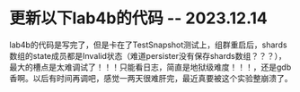 # 更新以下lab4b的代码 -- 2023.12.14
lab4b的代码是写完了，但是卡在了TestSnapshot测试上，组群重启后，shards数组的state成员都是Invalid状态（难道persister没有保存shards数组？？？），最大的槽点是太难调试了！！！只能看日志，简直是地狱级难度！！！，还是gdb香啊。以后有时间再调吧，感觉一两天很难肝完，最近真要被这个实验整崩溃了。